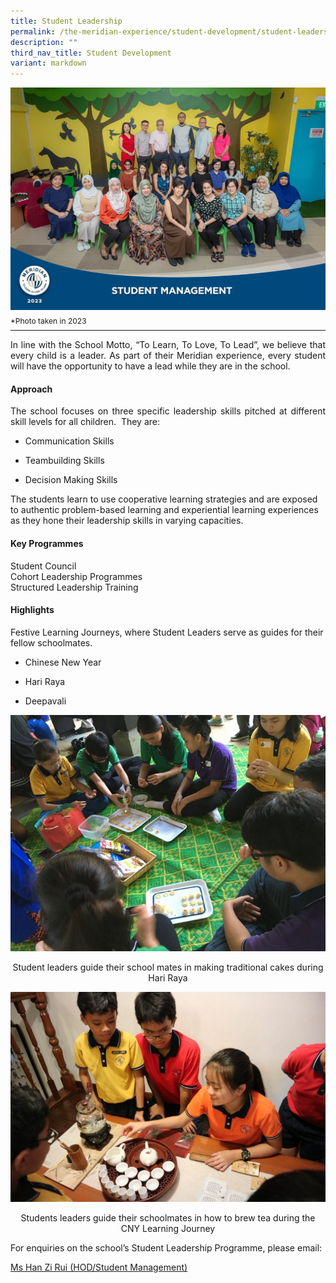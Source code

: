 ```yaml
---
title: Student Leadership
permalink: /the-meridian-experience/student-development/student-leadership/
description: ""
third_nav_title: Student Development
variant: markdown
---
```

![](/images/Our%20Staff/2023%20Dept%20Photos/Student_Management__Formal_min.jpg)
<p style="line-height:0.1em; font-size: 12px;">*Photo taken in 2023</p>
<hr>

<p align="justify">In line with the School Motto, “To Learn, To Love, To Lead”, we believe that every child is a leader. As part of their Meridian experience, every student will have the opportunity to have a lead while they are in the school.</p>

#### Approach

<p align="justify">The school focuses on three specific leadership skills pitched at different skill levels for all children.&nbsp; They are:

*   Communication Skills  
    
*   Teambuilding Skills  
    
*   Decision Making Skills  
    

The students learn to use cooperative learning strategies and are exposed to authentic problem-based learning and experiential learning experiences as they hone their leadership skills in varying capacities.</p>

#### Key Programmes
Student Council<br>
Cohort Leadership Programmes<br>
Structured Leadership Training<br>

#### Highlights
Festive Learning Journeys, where Student Leaders serve as guides for their fellow schoolmates.

*   Chinese New Year  
    
*   Hari Raya  
    
*   Deepavali

![](/images/CCE/NE/SL-1-720x540.jpg)
<p align="center">Student leaders guide their school mates in making traditional cakes during Hari Raya</p>

![](/images/CCE/NE/SL-2-720x481.jpg)
<p align="center">Students leaders guide their schoolmates in how to brew tea during the CNY Learning Journey</p>

<p>For enquiries on the school’s Student Leadership Programme, please email:</p>
<a href="mailto:han_zi_rui@moe.edu.sg">Ms Han Zi Rui (HOD/Student Management)</a>